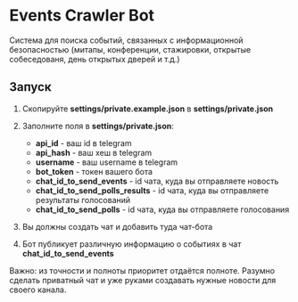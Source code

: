 # Events Crawler Bot

Система для поиска событий, связанных с информационной безопасностью 
(митапы, конференции, стажировки, открытые собеседованя, день открытых дверей и т.д.)

## Запуск

1. Cкопируйте **settings/private.example.json** в **settings/private.json**
2. Заполните поля в  **settings/private.json**:
    - **api_id** - ваш id в telegram
    - **api_hash** - ваш хеш в telegram
    - **username** - ваш username в telegram
    - **bot_token** - токен вашего бота
    - **chat_id_to_send_events** - id чата, куда вы отправляете новость
    - **chat_id_to_send_polls_results** - id чата, куда вы отправляете результаты голосований
    - **chat_id_to_send_polls** - id чата, куда вы отправляете голосования
    
 3. Вы должны создать чат и добавить туда чат-бота
 4. Бот публикует различную информацию о событиях в чат **chat_id_to_send_events**

Важно: из точности и полноты приоритет отдаётся полноте.
Разумно сделать приватный чат и уже руками создавать нужные новости для своего канала.



